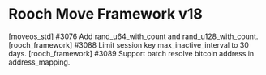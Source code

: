 # Rooch Move Framework v18

[moveos_std] #3076 Add rand_u64_with_count and rand_u128_with_count.
[rooch_framework] #3088 Limit session key max_inactive_interval to 30 days.
[rooch_framework] #3089 Support batch resolve bitcoin address in address_mapping.